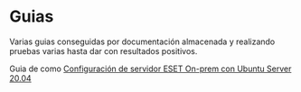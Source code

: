 # Guias
Varias guias conseguidas por documentación almacenada y realizando pruebas varias hasta dar con resultados positivos.

Guia de como [Configuración de servidor ESET On-prem con Ubuntu Server 20.04](https://github.com/JoseAlRa/Guias/wiki/Configuración-de-servidor-ESET-On‐prem-con-Ubuntu-Server-20.04)

